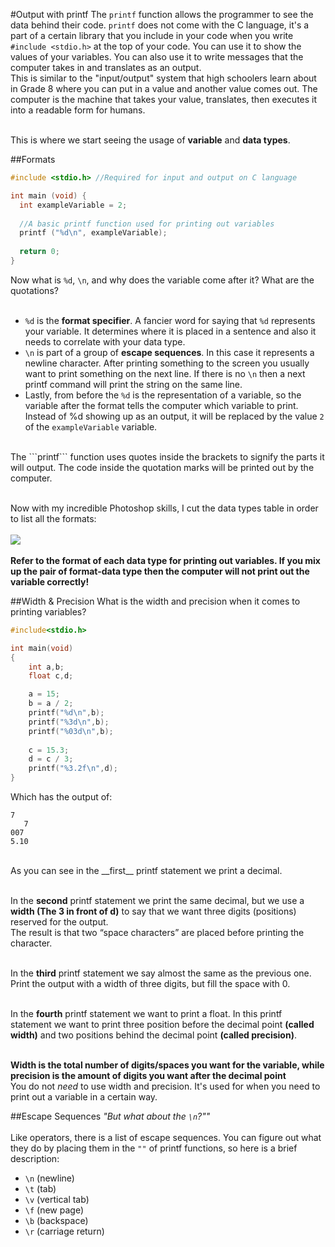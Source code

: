 #Output with printf
The ```printf``` function allows the programmer to see the data behind their code. ```printf``` does not come with the C language, it's a part of a certain library that you include in your code when you write ```#include <stdio.h>``` at the top of your code. You can use it to show the values of your variables.
You can also use it to write messages that the computer takes in and translates as an output.<br>
This is similar to the "input/output" system that high schoolers learn about in Grade 8 where you can put in a value and another value comes out.
The computer is the machine that takes your value, translates, then executes it into a readable form for humans.<br><br>

This is where we start seeing the usage of __variable__ and __data types__.

##Formats
```c
#include <stdio.h> //Required for input and output on C language

int main (void) {
  int exampleVariable = 2;
  
  //A basic printf function used for printing out variables
  printf ("%d\n", exampleVariable);
  
  return 0;
}
```
Now what is ```%d```, ```\n```, and why does the variable come after it? What are the quotations?<br><br>
* ```%d``` is the __format specifier__. A fancier word for saying that ```%d``` represents your variable. It determines where it is placed in a sentence and also it needs to correlate with your data type.
* ```\n``` is part of a group of __escape sequences__. In this case it represents a newline character. After printing something to the screen you usually want to print something on the next line. If there is no ```\n``` then a next printf command will print the string on the same line.
* Lastly, from before the ```%d``` is the representation of a variable, so the variable after the format tells the computer which variable to print. Instead of %d showing up as an output, it will be replaced by the value ```2``` of the ```exampleVariable``` variable.
<br>
The ```printf``` function uses quotes inside the brackets to signify the parts it will output. The code inside the quotation marks will be printed out by the computer.
<br><br>

Now with my incredible Photoshop skills, I cut the data types table in order to list all the formats: <br><br>
<img src = "http://i.imgur.com/vvBNBpa.jpg"><br><br>
__Refer to the format of each data type for printing out variables. If you mix up the pair of format-data type then the computer will not print out the variable correctly!__

##Width & Precision
What is the width and precision when it comes to printing variables?<br>
```c
#include<stdio.h>

int main(void)
{
	int a,b;
	float c,d;

	a = 15;
	b = a / 2;
	printf("%d\n",b);
	printf("%3d\n",b);
	printf("%03d\n",b);
	
	c = 15.3;
	d = c / 3;
	printf("%3.2f\n",d);
}
```
Which has the output of:
```
7
   7
007
5.10
```
<br>
As you can see in the __first__ printf statement we print a decimal. <br><br>

In the __second__ printf statement we print the same decimal, but we use a __width (The 3 in front of d)__ to say that we want three digits (positions) reserved for the output.<br>
The result is that two “space characters” are placed before printing the character.<br><br>

In the __third__ printf statement we say almost the same as the previous one. Print the output with a width of three digits, but fill the space with 0.<br><br>

In the __fourth__ printf statement we want to print a float. In this printf statement we want to print three position before the decimal point __(called width)__ and two positions behind the decimal point __(called precision)__.<br><br>

__Width is the total number of digits/spaces you want for the variable, while precision is the amount of digits you want after the decimal point__<br>
You do not _need_ to use width and precision. It's used for when you need to print out a variable in a certain way.

##Escape Sequences
_"But what about the ```\n```?""_<br><br>
Like operators, there is a list of escape sequences. You can figure out what they do by placing them in the ```""``` of printf functions, so here is a brief description:<br>
* ```\n``` (newline)
* ```\t``` (tab)
* ```\v``` (vertical tab)
* ```\f``` (new page)
* ```\b``` (backspace)
* ```\r``` (carriage return)

